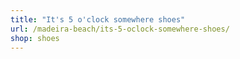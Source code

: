 ```yaml
---
title: "It's 5 o'clock somewhere shoes"
url: /madeira-beach/its-5-oclock-somewhere-shoes/
shop: shoes
---
```

